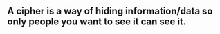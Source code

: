 <h2> A cipher is a way of hiding information/data so only people you want to see it can see it.</h2>

